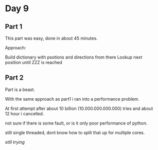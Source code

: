 # Day 9

## Part 1

This part was easy, done in about 45 minutes.

Approach:

Build dictionary with psotions and directions from there
Lookup next position until ZZZ is reached

## Part 2

Part is a beast.

With the same approach as part1 i ran into a performance problem.

At first attempt after about 10 billion (10.000.000.000.000) tries and about 12 hour i cancelled.

not sure if there is some fault, or is it only poor performance of python.

still single threaded, dont know how to split that up for multiple cores.

*still trying*
